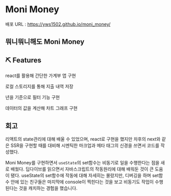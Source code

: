# Moni Money

배포 URL : https://yws1502.github.io/moni_money/

## 뭐니뭐니해도 Moni Money

## ⛏ Features
react를 활용해 간단한 가계부 앱 구현

로컬 스토리지를 통해 지출 내역 저장

년을 기준으로 필터 기능 구현

데이터의 값을 계산해 차트 그래프 구현

## 회고

리액트의 state관리에 대해 배울 수 있었으며, react로 구현을 했지만 차후의 next와 같은 SSR을 구현할 때를 대비해 시멘틱한 마크업과 메타 태그의 신경을 쓰면서 코드를 작성했다. 

Moni Money를 구현하면서 `useState`의 set함수는 비동기로 일을 수행한다는 점을 새로 배웠다.
딥다이브를 읽으면서 자바스크립트의 작동원리에 대해 배워둔 것이 큰 도움이 됐다. useState의 set함수에 작동에 대해 자세히는 몰랐지만, 디버깅을 하며 set함수 안에 있는 친구들은 마지막에 console이 찍힌다는 것을 보고 비동기도 작업이 수행된다는 것을 캐치하는 경험을 했습니다.
